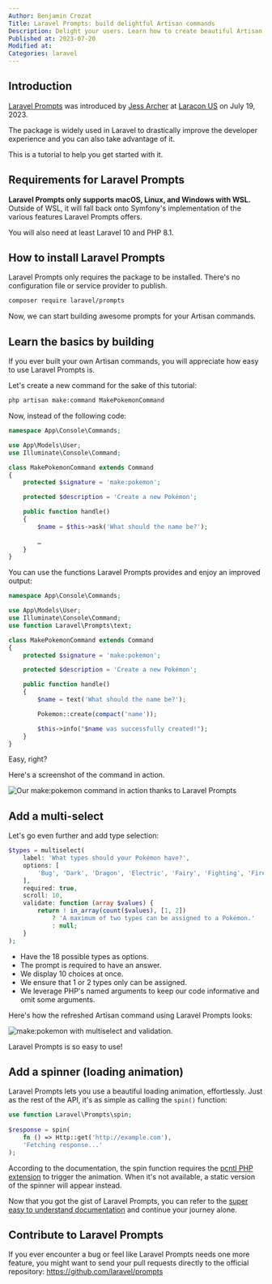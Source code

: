 ```yaml
---
Author: Benjamin Crozat
Title: Laravel Prompts: build delightful Artisan commands
Description: Delight your users. Learn how to create beautiful Artisan Commands using Laravel Prompts.
Published at: 2023-07-20
Modified at: 
Categories: laravel
---
```


## Introduction

[Laravel Prompts](https://laravel.com/docs/prompts) was introduced by [Jess Archer](https://jessarcher.com) at [Laracon US](https://laracon.us) on July 19, 2023.

The package is widely used in Laravel to drastically improve the developer experience and you can also take advantage of it.

This is a tutorial to help you get started with it.

## Requirements for Laravel Prompts

**Laravel Prompts only supports macOS, Linux, and Windows with WSL.** Outside of WSL, it will fall back onto Symfony's implementation of the various features Laravel Prompts offers.

You will also need at least Laravel 10 and PHP 8.1.

## How to install Laravel Prompts

Laravel Prompts only requires the package to be installed. There's no configuration file or service provider to publish.

```bash
composer require laravel/prompts
```

Now, we can start building awesome prompts for your Artisan commands.

## Learn the basics by building

If you ever built your own Artisan commands, you will appreciate how easy to use Laravel Prompts is.

Let's create a new command for the sake of this tutorial:

```bash
php artisan make:command MakePokemonCommand
```

Now, instead of the following code:

```php
namespace App\Console\Commands;

use App\Models\User;
use Illuminate\Console\Command;

class MakePokemonCommand extends Command
{
    protected $signature = 'make:pokemon';

    protected $description = 'Create a new Pokémon';

    public function handle()
    {
        $name = $this->ask('What should the name be?');
	  
        …
    }
}
```

You can use the functions Laravel Prompts provides and enjoy an improved output:

```php
namespace App\Console\Commands;

use App\Models\User;
use Illuminate\Console\Command;
use function Laravel\Prompts\text;

class MakePokemonCommand extends Command
{
    protected $signature = 'make:pokemon';

    protected $description = 'Create a new Pokémon';

    public function handle()
    {
        $name = text('What should the name be?');

        Pokemon::create(compact('name'));

        $this->info("$name was successfully created!");
    }
}
```

Easy, right?

Here's a screenshot of the command in action.

![Our make:pokemon command in action thanks to Laravel Prompts](https://life-long-bunny.fra1.digitaloceanspaces.com/media-library/production/166/conversions/CleanShot_2023-08-01_at_18.57.46_2x_dsvzpj-medium.jpg)

## Add a multi-select

Let's go even further and add type selection:

```php
$types = multiselect(
    label: 'What types should your Pokémon have?',
    options: [
        'Bug', 'Dark', 'Dragon', 'Electric', 'Fairy', 'Fighting', 'Fire', 'Flying', 'Ghost', 'Grass', 'Ground', 'Ice', 'Normal', 'Poison', 'Psychic', 'Rock', 'Steel', 'Water',
    ],
    required: true,
    scroll: 10,
    validate: function (array $values) {
	    return ! in_array(count($values), [1, 2])
            ? 'A maximum of two types can be assigned to a Pokémon.'
            : null;
	}
);
```

- Have the 18 possible types as options.
- The prompt is required to have an answer.
- We display 10 choices at once.
- We ensure that 1 or 2 types only can be assigned.
- We leverage PHP's named arguments to keep our code informative and omit some arguments.

Here's how the refreshed Artisan command using Laravel Prompts looks:

![make:pokemon with multiselect and validation.](https://life-long-bunny.fra1.digitaloceanspaces.com/media-library/production/167/conversions/CleanShot_2023-08-01_at_19.20.09_2x_dlwdhj-medium.jpg)

Laravel Prompts is so easy to use!

## Add a spinner (loading animation)

Laravel Prompts lets you use a beautiful loading animation, effortlessly. Just as the rest of the API, it's as simple as calling the `spin()` function:

```php
use function Laravel\Prompts\spin;
 
$response = spin(
    fn () => Http::get('http://example.com'),
    'Fetching response...'
);
```

According to the documentation, the spin function requires the [pcntl PHP extension](https://www.php.net/manual/fr/book.pcntl.php) to trigger the animation. When it's not available, a static version of the spinner will appear instead.

Now that you got the gist of Laravel Prompts, you can refer to the [super easy to understand documentation](https://laravel.com/docs/prompts) and continue your journey alone.

## Contribute to Laravel Prompts

If you ever encounter a bug or feel like Laravel Prompts needs one more feature, you might want to send your pull requests directly to the official repository: https://github.com/laravel/prompts

